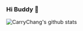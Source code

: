 ### Hi Buddy 👋

![CarryChang's github stats](https://github-readme-stats.vercel.app/api?username=CarryChang&show_icons=true&hide_border=true)